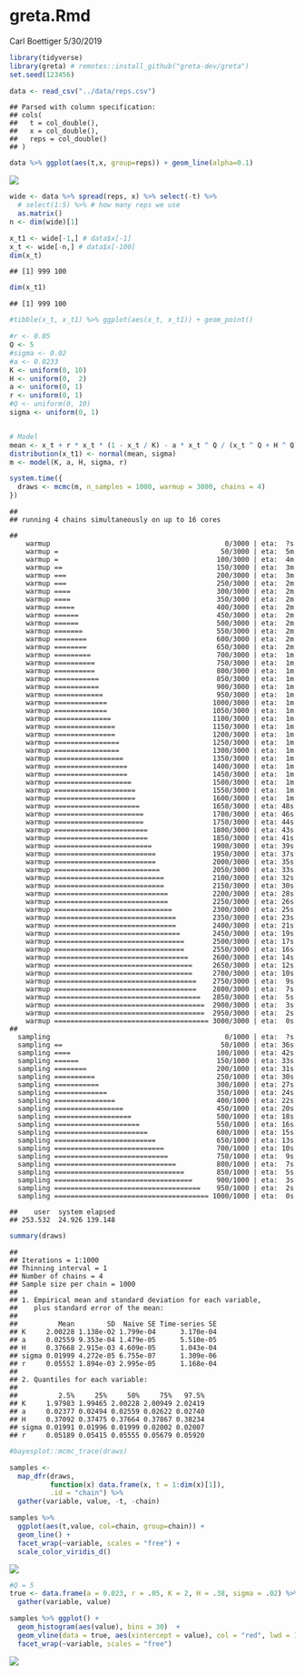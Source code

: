 greta.Rmd
================
Carl Boettiger
5/30/2019

``` r
library(tidyverse)
library(greta) # remotes::install_github("greta-dev/greta")
set.seed(123456)
```

``` r
data <- read_csv("../data/reps.csv")
```

    ## Parsed with column specification:
    ## cols(
    ##   t = col_double(),
    ##   x = col_double(),
    ##   reps = col_double()
    ## )

``` r
data %>% ggplot(aes(t,x, group=reps)) + geom_line(alpha=0.1)
```

![](greta_files/figure-gfm/unnamed-chunk-2-1.png)<!-- -->

``` r
wide <- data %>% spread(reps, x) %>% select(-t) %>% 
  # select(1:5) %>% # how many reps we use
  as.matrix()
n <- dim(wide)[1]
```

``` r
x_t1 <- wide[-1,] # data$x[-1]
x_t <- wide[-n,] # data$x[-100]
dim(x_t)
```

    ## [1] 999 100

``` r
dim(x_t1)
```

    ## [1] 999 100

``` r
#tibble(x_t, x_t1) %>% ggplot(aes(x_t, x_t1)) + geom_point()
```

``` r
#r <- 0.05 
Q <- 5
#sigma <- 0.02
#a <- 0.0233
K <- uniform(0, 10)
H <- uniform(0,  2)
a <- uniform(0, 1)
r <- uniform(0, 1)
#Q <- uniform(0, 10)
sigma <- uniform(0, 1)


# Model
mean <- x_t + r * x_t * (1 - x_t / K) - a * x_t ^ Q / (x_t ^ Q + H ^ Q)
distribution(x_t1) <- normal(mean, sigma)
m <- model(K, a, H, sigma, r)
```

``` r
system.time({
  draws <- mcmc(m, n_samples = 1000, warmup = 3000, chains = 4)
})
```

    ## 
    ## running 4 chains simultaneously on up to 16 cores

    ## 
        warmup                                           0/3000 | eta:  ?s          
        warmup =                                        50/3000 | eta:  5m          
        warmup =                                       100/3000 | eta:  4m          
        warmup ==                                      150/3000 | eta:  3m          
        warmup ===                                     200/3000 | eta:  3m          
        warmup ===                                     250/3000 | eta:  2m          
        warmup ====                                    300/3000 | eta:  2m          
        warmup ====                                    350/3000 | eta:  2m          
        warmup =====                                   400/3000 | eta:  2m          
        warmup ======                                  450/3000 | eta:  2m          
        warmup ======                                  500/3000 | eta:  2m          
        warmup =======                                 550/3000 | eta:  2m          
        warmup ========                                600/3000 | eta:  2m          
        warmup ========                                650/3000 | eta:  2m          
        warmup =========                               700/3000 | eta:  1m          
        warmup ==========                              750/3000 | eta:  1m          
        warmup ==========                              800/3000 | eta:  1m          
        warmup ===========                             850/3000 | eta:  1m          
        warmup ===========                             900/3000 | eta:  1m          
        warmup ============                            950/3000 | eta:  1m          
        warmup =============                          1000/3000 | eta:  1m          
        warmup =============                          1050/3000 | eta:  1m          
        warmup ==============                         1100/3000 | eta:  1m          
        warmup ===============                        1150/3000 | eta:  1m          
        warmup ===============                        1200/3000 | eta:  1m          
        warmup ================                       1250/3000 | eta:  1m          
        warmup ================                       1300/3000 | eta:  1m          
        warmup =================                      1350/3000 | eta:  1m          
        warmup ==================                     1400/3000 | eta:  1m          
        warmup ==================                     1450/3000 | eta:  1m          
        warmup ===================                    1500/3000 | eta:  1m          
        warmup ====================                   1550/3000 | eta:  1m          
        warmup ====================                   1600/3000 | eta:  1m          
        warmup =====================                  1650/3000 | eta: 48s          
        warmup ======================                 1700/3000 | eta: 46s          
        warmup ======================                 1750/3000 | eta: 44s          
        warmup =======================                1800/3000 | eta: 43s          
        warmup =======================                1850/3000 | eta: 41s          
        warmup ========================               1900/3000 | eta: 39s          
        warmup =========================              1950/3000 | eta: 37s          
        warmup =========================              2000/3000 | eta: 35s          
        warmup ==========================             2050/3000 | eta: 33s          
        warmup ===========================            2100/3000 | eta: 32s          
        warmup ===========================            2150/3000 | eta: 30s          
        warmup ============================           2200/3000 | eta: 28s          
        warmup ============================           2250/3000 | eta: 26s          
        warmup =============================          2300/3000 | eta: 25s          
        warmup ==============================         2350/3000 | eta: 23s          
        warmup ==============================         2400/3000 | eta: 21s          
        warmup ===============================        2450/3000 | eta: 19s          
        warmup ================================       2500/3000 | eta: 17s          
        warmup ================================       2550/3000 | eta: 16s          
        warmup =================================      2600/3000 | eta: 14s          
        warmup ==================================     2650/3000 | eta: 12s          
        warmup ==================================     2700/3000 | eta: 10s          
        warmup ===================================    2750/3000 | eta:  9s          
        warmup ===================================    2800/3000 | eta:  7s          
        warmup ====================================   2850/3000 | eta:  5s          
        warmup =====================================  2900/3000 | eta:  3s          
        warmup =====================================  2950/3000 | eta:  2s          
        warmup ====================================== 3000/3000 | eta:  0s          
    ## 
      sampling                                           0/1000 | eta:  ?s          
      sampling ==                                       50/1000 | eta: 36s          
      sampling ====                                    100/1000 | eta: 42s          
      sampling ======                                  150/1000 | eta: 33s          
      sampling ========                                200/1000 | eta: 31s          
      sampling ==========                              250/1000 | eta: 30s          
      sampling ===========                             300/1000 | eta: 27s          
      sampling =============                           350/1000 | eta: 24s          
      sampling ===============                         400/1000 | eta: 22s          
      sampling =================                       450/1000 | eta: 20s          
      sampling ===================                     500/1000 | eta: 18s          
      sampling =====================                   550/1000 | eta: 16s          
      sampling =======================                 600/1000 | eta: 15s          
      sampling =========================               650/1000 | eta: 13s          
      sampling ===========================             700/1000 | eta: 10s          
      sampling ============================            750/1000 | eta:  9s          
      sampling ==============================          800/1000 | eta:  7s          
      sampling ================================        850/1000 | eta:  5s          
      sampling ==================================      900/1000 | eta:  3s          
      sampling ====================================    950/1000 | eta:  2s          
      sampling ====================================== 1000/1000 | eta:  0s

    ##    user  system elapsed 
    ## 253.532  24.926 139.148

``` r
summary(draws)
```

    ## 
    ## Iterations = 1:1000
    ## Thinning interval = 1 
    ## Number of chains = 4 
    ## Sample size per chain = 1000 
    ## 
    ## 1. Empirical mean and standard deviation for each variable,
    ##    plus standard error of the mean:
    ## 
    ##          Mean        SD  Naive SE Time-series SE
    ## K     2.00228 1.138e-02 1.799e-04      3.170e-04
    ## a     0.02559 9.353e-04 1.479e-05      5.510e-05
    ## H     0.37668 2.915e-03 4.609e-05      1.043e-04
    ## sigma 0.01999 4.272e-05 6.755e-07      1.309e-06
    ## r     0.05552 1.894e-03 2.995e-05      1.168e-04
    ## 
    ## 2. Quantiles for each variable:
    ## 
    ##          2.5%     25%     50%     75%   97.5%
    ## K     1.97983 1.99465 2.00228 2.00949 2.02419
    ## a     0.02377 0.02494 0.02559 0.02622 0.02740
    ## H     0.37092 0.37475 0.37664 0.37867 0.38234
    ## sigma 0.01991 0.01996 0.01999 0.02002 0.02007
    ## r     0.05189 0.05415 0.05555 0.05679 0.05920

``` r
#bayesplot::mcmc_trace(draws)
```

``` r
samples <-  
  map_dfr(draws, 
          function(x) data.frame(x, t = 1:dim(x)[1]), 
          .id = "chain") %>% 
  gather(variable, value, -t, -chain)

samples %>%  
  ggplot(aes(t,value, col=chain, group=chain)) + 
  geom_line() +
  facet_wrap(~variable, scales = "free") + 
  scale_color_viridis_d()
```

![](greta_files/figure-gfm/unnamed-chunk-9-1.png)<!-- -->

``` r
#Q = 5
true <- data.frame(a = 0.023, r = .05, K = 2, H = .38, sigma = .02) %>%
  gather(variable, value)
```

``` r
samples %>% ggplot() + 
  geom_histogram(aes(value), bins = 30)  +
  geom_vline(data = true, aes(xintercept = value), col = "red", lwd = 1) + 
  facet_wrap(~variable, scales = "free")
```

![](greta_files/figure-gfm/unnamed-chunk-11-1.png)<!-- -->

